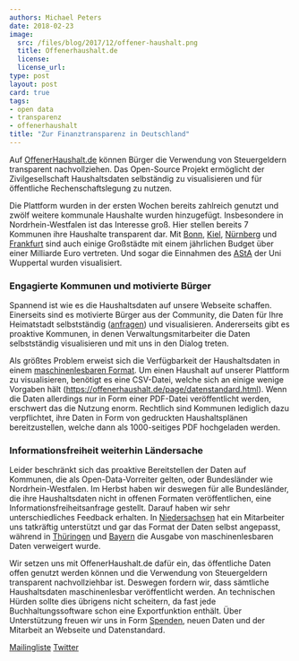 ```yaml
---
authors: Michael Peters
date: 2018-02-23
image: 
  src: /files/blog/2017/12/offener-haushalt.png
  title: Offenerhaushalt.de 
  license: 
  license_url: 
type: post
layout: post
card: true
tags:
- open data
- transparenz
- offenerhaushalt
title: "Zur Finanztransparenz in Deutschland"
---
```


Auf [OffenerHaushalt.de](https://offenerhaushalt.de/) können Bürger die Verwendung von Steuergeldern transparent nachvollziehen. Das Open-Source Projekt ermöglicht der Zivilgesellschaft Haushaltsdaten selbständig zu visualisieren und für öffentliche Rechenschaftslegung zu nutzen. 

Die Plattform wurden in der ersten Wochen bereits zahlreich genutzt und zwölf weitere kommunale Haushalte wurden hinzugefügt. Insbesondere in Nordrhein-Westfalen ist das Interesse groß. Hier stellen bereits 7 Kommunen ihre Haushalte transparent dar. Mit [Bonn](https://offenerhaushalt.de/haushalt/NW/Bonn/#/produktbereich?Budget_Richtung=Aufwendungen&Jahr=2017&Plan_Ist=Plan), [Kiel](https://offenerhaushalt.de/haushalt/SH/Kiel/#/produkt?Aufwand%2FErtrag=Aufwand&Datum=2018&Haushalt=Plan), [Nürnberg](https://offenerhaushalt.de/haushalt/BY/N%C3%BCrnberg/#/administrative_classification?Direction=Ertrag&Jahr=2018) und [Frankfurt](https://offenerhaushalt.de/haushalt/HE/Frankfurt-am-Main/#/produkt?Ertrag%20%2F%20Aufwand=Aufwendungen&Haushalt=Plan&Haushaltsjahr=2018) sind auch einige Großstädte mit einem jährlichen Budget über einer Milliarde Euro vertreten. Und sogar die Einnahmen des [AStA](https://offenerhaushalt.de/haushalt/asta-uni-wuppertal/#/teilhaushalt) der Uni Wuppertal wurden visualisiert. 

### Engagierte Kommunen und motivierte Bürger
Spannend ist wie es die Haushaltsdaten auf unsere Webseite schaffen. Einerseits sind es motivierte Bürger aus der Community, die Daten für Ihre Heimatstadt selbstständig ([anfragen](https://fragdenstaat.de/anfrage/haushalt-fur-das-jahr-2017/)) und visualisieren. Andererseits gibt es proaktive Kommunen, in denen Verwaltungsmitarbeiter die Daten selbstständig visualisieren und mit uns in den Dialog treten. 

Als größtes Problem erweist sich die Verfügbarkeit der Haushaltsdaten in einem [maschinenlesbaren Format](https://codingdavinci.de/downloads/datenformate.pdf). Um einen Haushalt auf unserer Plattform zu visualisieren, benötigt es eine CSV-Datei, welche sich an einige wenige Vorgaben hält (https://offenerhaushalt.de/page/datenstandard.html). Wenn die Daten allerdings nur in Form einer PDF-Datei veröffentlicht werden, erschwert das die Nutzung enorm. Rechtlich sind Kommunen lediglich dazu verpflichtet, ihre Daten in Form von gedruckten Haushaltsplänen bereitzustellen, welche dann als 1000-seitiges PDF hochgeladen werden. 


### Informationsfreiheit weiterhin Ländersache

Leider beschränkt sich das proaktive Bereitstellen der Daten auf Kommunen, die als Open-Data-Vorreiter gelten, oder Bundesländer wie Nordrhein-Westfalen. Im Herbst haben wir deswegen für alle Bundesländer, die ihre Haushaltsdaten nicht in offenen Formaten veröffentlichen, eine Informationsfreiheitsanfrage gestellt. Darauf haben wir sehr unterschiedliches Feedback erhalten. In [Niedersachsen](https://fragdenstaat.de/anfrage/haushaltsplane-maschinenlesbare-form-4/)  hat ein Mitarbeiter uns tatkräftig unterstützt und gar das Format der Daten selbst angepasst, während in  [Thüringen](https://fragdenstaat.de/anfrage/haushaltsplane-maschinenlesbare-form-1/) und [Bayern](https://fragdenstaat.de/anfrage/haushaltsplane-maschinenlesbare-form-8/#nachricht-83281) die Ausgabe von maschinenlesbaren Daten verweigert wurde. 

Wir setzen uns mit OffenerHaushalt.de dafür ein, das öffentliche Daten offen genutzt werden können und die Verwendung von Steuergeldern transparent nachvollziehbar ist. Deswegen fordern wir, dass sämtliche Haushaltsdaten maschinenlesbar veröffentlicht werden. An technischen Hürden sollte dies übrigens nicht scheitern, da fast jede Buchhaltungssoftware schon eine Exportfunktion enthält. Über Unterstützung freuen wir uns in Form [Spenden](https://offenerhaushalt.de/page/spenden.html), neuen Daten und der Mitarbeit an Webseite und Datenstandard. 

[Mailingliste](https://lists.okfn.org/mailman/listinfo/offener-haushalt)
[Twitter](https://twitter.com/offenerhaushalt)



